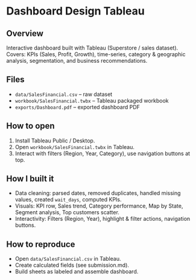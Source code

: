 # Dashboard Design Tableau

## Overview
Interactive dashboard built with Tableau (Superstore / sales dataset).  
Covers: KPIs (Sales, Profit, Growth), time-series, category & geographic analysis, segmentation, and business recommendations.

## Files
- `data/SalesFinancial.csv` – raw dataset
- `workbook/SalesFinancial.twbx` – Tableau packaged workbook
- `exports/Dashboard.pdf` – exported dashboard PDF

## How to open
1. Install Tableau Public / Desktop.
2. Open `workbook/SalesFinancial.twbx` in Tableau.
3. Interact with filters (Region, Year, Category), use navigation buttons at top.

## How I built it
- Data cleaning: parsed dates, removed duplicates, handled missing values, created `wait_days`, computed KPIs.
- Visuals: KPI row, Sales trend, Category performance, Map by State, Segment analysis, Top customers scatter.
- Interactivity: Filters (Region, Year), highlight & filter actions, navigation buttons.

## How to reproduce
- Open `data/SalesFinancial.csv` in Tableau.
- Create calculated fields (see submission.md).
- Build sheets as labeled and assemble dashboard.
